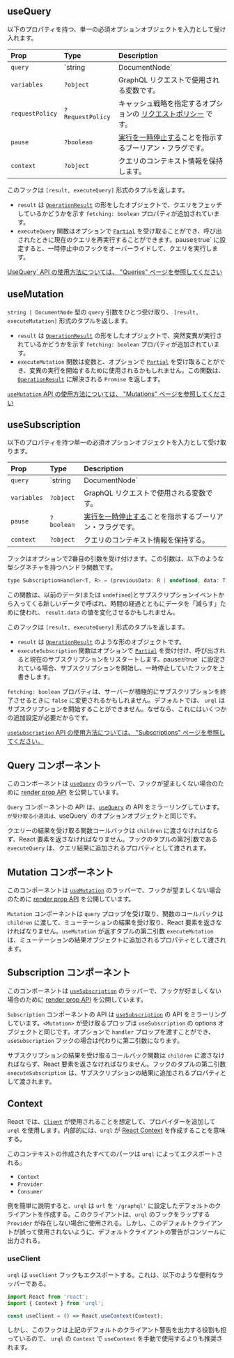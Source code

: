 ## useQuery

以下のプロパティを持つ、単一の必須オプションオブジェクトを入力として受け入れます。

| Prop            | Type                     | Description                                                  |
| :-------------- | :----------------------- | :----------------------------------------------------------- |
| `query`         | `string | DocumentNode` | 実行されるクエリです。プレーンな文字列クエリまたは GraphQL DocumentNode として受け取ることができます。 |
| `variables`     | `?object`                | GraphQL リクエストで使用される変数です。                     |
| `requestPolicy` | `?RequestPolicy`         | キャッシュ戦略を指定するオプションの [リクエストポリシー](https://formidable.com/open-source/urql/docs/api/core/#requestpolicy) です。 |
| `pause`         | `?boolean`               | [実行を一時停止する](https://formidable.com/open-source/urql/docs/basics/react-preact/#pausing-usequery)ことを指示するブーリアン・フラグです。 |
| `context`       | `?object`                | クエリのコンテキスト情報を保持します。                       |

このフックは `[result, executeQuery]` 形式のタプルを返します。

- `result` は [`OperationResult`](https://formidable.com/open-source/urql/docs/api/core/#operationresult) の形をしたオブジェクトで、クエリをフェッチしているかどうかを示す `fetching: boolean` プロパティが追加されています。
- `executeQuery` 関数はオプションで [`Partial`](https://formidable.com/open-source/urql/docs/api/core/#operationcontext) を受け取ることができ、呼び出されたときに現在のクエリを再実行することができます。pause` を `true` に設定すると、一時停止中のフックをオーバーライドして、クエリを実行します。

[UseQuery` API の使用方法については、 "Queries" ページを参照してください](https://formidable.com/open-source/urql/docs/basics/react-preact/#queries)

## useMutation

`string | DocumentNode` 型の `query` 引数をひとつ受け取り、 `[result, executeMutation]` 形式のタプルを返します。

- `result` は [`OperationResult`](https://formidable.com/open-source/urql/docs/api/core/#operationresult) の形をしたオブジェクトで、突然変異が実行されているかどうかを示す `fetching: boolean` プロパティが追加されています。
- `executeMutation` 関数は変数と、オプションで [`Partial`](https://formidable.com/open-source/urql/docs/api/core/#operationcontext) を受け取ることができ、変異の実行を開始するために使用されるかもしれません。この関数は、[`OperationResult`](https://formidable.com/open-source/urql/docs/api/core/#operationresult) に解決される `Promise` を返します。

[`useMutation` API の使用方法については、 "Mutations" ページを参照してください](https://formidable.com/open-source/urql/docs/basics/react-preact/#mutations)

## useSubscription

以下のプロパティを持つ単一の必須オプションオブジェクトを入力として受け取ります。

| Prop        | Type                     | Description                                                  |
| :---------- | :----------------------- | :----------------------------------------------------------- |
| `query`     | `string | DocumentNode` | 実行されるクエリです。プレーンな文字列クエリまたは GraphQL DocumentNode として受け取ることができます。 |
| `variables` | `?object`                | GraphQL リクエストで使用される変数です。                     |
| `pause`     | `?boolean`               | [実行を一時停止する](https://formidable.com/open-source/urql/docs/basics/react-preact/#pausing-usequery)ことを指示するブーリアン・フラグです。 |
| `context`   | `?object`                | クエリのコンテキスト情報を保持する。                         |

フックはオプションで2番目の引数を受け付けます。この引数は、以下のような型シグネチャを持つハンドラ関数です。

```js
type SubscriptionHandler<T, R> = (previousData: R | undefined, data: T) => R;
```

この関数は、以前のデータ(または `undefined`)とサブスクリプションイベントから入ってくる新しいデータで呼ばれ、時間の経過とともにデータを「減らす」ために使われ、 `result.data` の値を変化させるかもしれません。

このフックは `[result, executeQuery]` 形式のタプルを返します。

- `result` は [`OperationResult`](https://formidable.com/open-source/urql/docs/api/core/#operationresult) のような形のオブジェクトです。
- `executeSubscription` 関数はオプションで [`Partial`](https://formidable.com/open-source/urql/docs/api/core/#operationcontext) を受け付け、呼び出されると現在のサブスクリプションをリスタートします。pause` が `true` に設定されている場合、サブスクリプションを開始し、一時停止していたフックを上書きします。

`fetching: boolean` プロパティは、サーバーが積極的にサブスクリプションを終了させるときに `false` に変更されるかもしれません。デフォルトでは、 `urql` はサブスクリプションを開始することができません。なぜなら、これにはいくつかの追加設定が必要だからです。

[`useSubscription` API の使用方法については、 "Subscriptions" ページを参照してください。](https://formidable.com/open-source/urql/docs/advanced/subscriptions/)

## Query コンポーネント

このコンポーネントは [`useQuery`](https://formidable.com/open-source/urql/docs/api/urql/#usequery) のラッパーで、フックが望ましくない場合のために [render prop API](https://reactjs.org/docs/render-props.html) を公開しています。

`Query` コンポーネントの API は、[`useQuery`](https://formidable.com/open-source/urql/docs/api/urql/#usequery) の API をミラーリングしています。<Query>` が受け取る小道具は、 `useQuery` のオプションオブジェクトと同じです。

クエリーの結果を受け取る関数コールバックは `children` に渡さなければならず、React 要素を返さなければなりません。フックのタプルの第2引数である `executeQuery` は、クエリ結果に追加されるプロパティとして渡されます。

## Mutation コンポーネント

このコンポーネントは [`useMutation`](https://formidable.com/open-source/urql/docs/api/urql/#usemutation) のラッパーで、フックが望ましくない場合のために [render prop API](https://reactjs.org/docs/render-props.html) を公開しています。

`Mutation` コンポーネントは `query` プロップを受け取り、関数のコールバックは `children` に渡して、ミューテーションの結果を受け取り、React 要素を返さなければなりません。`useMutation` が返すタプルの第二引数 `executeMutation` は、ミューテーションの結果オブジェクトに追加されるプロパティとして渡されます。

## Subscription コンポーネント

このコンポーネントは [`useSubscription`](https://formidable.com/open-source/urql/docs/api/urql/#usesubscription) のラッパーで、フックが好ましくない場合のために [render prop API](https://reactjs.org/docs/render-props.html) を公開しています。

`Subscription` コンポーネントの API は [`useSubscription`](https://formidable.com/open-source/urql/docs/api/urql/#usesubscription) の API をミラーリングしています。`<Mutation>` が受け取るプロップは `useSubscription` の options オブジェクトと同じです。オプションで `handler` プロップを渡すことができ、 `useSubscription` フックの場合は代わりに第二引数になります。

サブスクリプションの結果を受け取るコールバック関数は `children` に渡さなければならず、React 要素を返さなければなりません。フックのタプルの第二引数 `executeSubscription` は、サブスクリプションの結果に追加されるプロパティとして渡されます。

## Context

React では、[`Client`](https://formidable.com/open-source/urql/docs/api/core/#client) が使用されることを想定して、プロバイダーを追加して `urql` を使用します。内部的には、`urql` が [React Context](https://reactjs.org/docs/context.html) を作成することを意味する。

このコンテキストの作成されたすべてのパーツは `urql` によってエクスポートされる。

-  `Context`
- `Provider`
- `Consumer`

例を簡単に説明すると、`urql` は `url` を `'/graphql'` に設定したデフォルトのクライアントを作成する。このクライアントは、`urql` のフックをラップする `Provider` が存在しない場合に使用される。しかし、このデフォルトクライアントが誤って使用されないように、デフォルトクライアントの警告がコンソールに出力される。

### useClient

`urql` は `useClient` フックもエクスポートする。これは、以下のような便利なラッパーである。

```js
import React from 'react';
import { Context } from 'urql';

const useClient = () => React.useContext(Context);
```

しかし、このフックは上記のデフォルトのクライアント警告を出力する役割も担っているので、 `urql` の `Context` で `useContext` を手動で使用するよりも推奨されます。